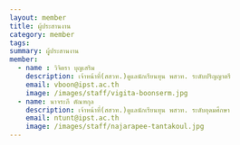 ```yaml
---
layout: member
title: ผู้ประสานงาน
category: member
tags:
summary: ผู้ประสานงาน
member:
  - name : วิจิตรา บุญเสริม
    description: เจ้าหน้าที่(สสวท.)ดูแลนักเรียนทุน พสวท. ระดับปริญญาตรี
    email: vboon@ipst.ac.th
    image: /images/staff/vigita-boonserm.jpg
  - name: นาจระภี ตัณฑกุล
    description: เจ้าหน้าที่(สสวท.)ดูแลนักเรียนทุน พสวท. ระดับอุดมศึกษา
    email: ntunt@ipst.ac.th
    image: /images/staff/najarapee-tantakoul.jpg
---
```

